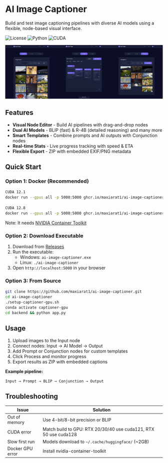 # AI Image Captioner

Build and test image captioning pipelines with diverse AI models using a flexible, node-based visual interface.

![License](https://img.shields.io/badge/license-MIT-purple.svg)
![Python](https://img.shields.io/badge/python-3.10%20%7C%203.12-blue.svg)
![CUDA](https://img.shields.io/badge/CUDA-12.1%20%7C%2012.8-*.svg)


![AI Image Captioner Interface](assets/Image%20Tagger.png)

## Features

- **Visual Node Editor** - Build AI pipelines with drag-and-drop nodes
- **Dual AI Models** - BLIP (fast) & R-4B (detailed reasoning) and many more
- **Smart Templates** - Combine prompts and AI outputs with Conjunction nodes
- **Real-time Stats** - Live progress tracking with speed & ETA
- **Flexible Export** - ZIP with embedded EXIF/PNG metadata

## Quick Start

### Option 1: Docker (Recommended)

```bash
CUDA 12.1
docker run --gpus all -p 5000:5000 ghcr.io/maxiarat1/ai-image-captioner:latest-python310-cuda121

CUDA 12.8
docker run --gpus all -p 5000:5000 ghcr.io/maxiarat1/ai-image-captioner:latest-python312-cuda128
```
Note: It needs [NVIDIA Container Toolkit](https://docs.nvidia.com/datacenter/cloud-native/container-toolkit/latest/install-guide.html)

### Option 2: Download Executable

1. Download from [Releases](https://github.com/maxiarat1/ai-image-captioner/releases)
2. Run the executable:
   - Windows: `ai-image-captioner.exe`
   - Linux: `./ai-image-captioner`
3. Open `http://localhost:5000` in your browser

### Option 3: From Source

```bash
git clone https://github.com/maxiarat1/ai-image-captioner.git
cd ai-image-captioner
./setup-captioner-gpu.sh
conda activate captioner-gpu
cd backend && python app.py
```

## Usage

1. Upload images to the Input node
2. Connect nodes: Input → AI Model → Output
3. Add Prompt or Conjunction nodes for custom templates
4. Click Process and monitor progress
5. Export results as ZIP with embedded captions

**Example pipeline:**
```
Input → Prompt → BLIP → Conjunction → Output
```

## Troubleshooting

| Issue | Solution |
|-------|----------|
| Out of memory | Use 4-bit/8-bit precision or BLIP |
| CUDA error | Match build to GPU: RTX 20/30/40 use cuda121, RTX 50 use cuda128 |
| Slow first run | Models download to `~/.cache/huggingface/` (~2GB) |
| Docker GPU error | Install nvidia-container-toolkit |